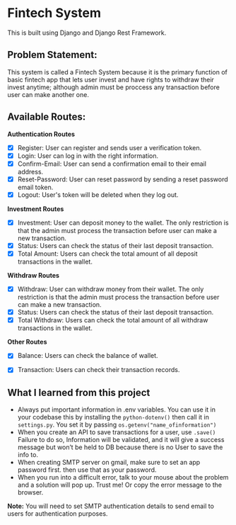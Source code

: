 # Fintech System

This is built using Django and Django Rest Framework.

## Problem Statement:

This system is called a Fintech System because it is the primary function of basic fintech app that lets user invest and have rights to withdraw their invest anytime; although admin must be proccess any transaction before user can make another one.

## Available Routes:

**Authentication Routes**

- [x] Register: User can register and sends user a verification token.
- [x] Login: User can log in with the right information.
- [x] Confirm-Email: User can send a confirmation email to their email address.
- [x] Reset-Password: User can reset password by sending a reset password email token.
- [x] Logout: User's token will be deleted when they log out.

**Investment Routes**

- [x] Investment: User can deposit money to the wallet.
      The only restriction is that the admin must process the transaction before user can make a new transaction.
- [x] Status: Users can check the status of their last deposit transaction.
- [x] Total Amount: Users can check the total amount of all deposit transactions in the wallet.

**Withdraw Routes**

- [x] Withdraw: User can withdraw money from their wallet.
      The only restriction is that the admin must process the transaction before user can make a new transaction.
- [x] Status: Users can check the status of their last deposit transaction.
- [x] Total Withdraw: Users can check the total amount of all withdraw transactions in the wallet.

**Other Routes**
- [x] Balance: Users can check the balance of wallet.
- [x] Transaction: Users can check their transaction records. 


## What I learned from this project

- Always put important information in .env variables. You can use it in your codebase this by installing the `python-dotenv()` then call it in `settings.py`. You set it by passing `os.getenv("name_ofinformation")`
- When you create an API to save transactions for a user, use `.save()` Failure to do so, Information will be validated, and it will give a success message but won’t be held to DB because there is no User to save the info to.
- When creating SMTP server on gmail, make sure to set an app password first. then use that as your password.
- When you run into a difficult error, talk to your mouse about the problem and a solution will pop up. Trust me! Or copy the error message to the browser. 

**Note:**
You will need to set SMTP authentication details to send email to users for authentication purposes. 